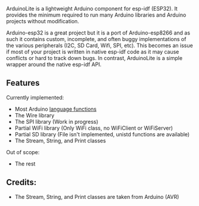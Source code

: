 ArduinoLite is a lightweight Arduino component for esp-idf (ESP32). It provides the minimum required to run many Arduino libraries and Arduino projects without modification.

Arduino-esp32 is a great project but it is a port of Arduino-esp8266 and as such it contains custom, incomplete, 
and often buggy implementations of the various peripherals (I2C, SD Card, Wifi, SPI, etc). This becomes an issue if most of your project is written in native esp-idf code as it may cause conflicts or hard to track down bugs. In contrast, ArduinoLite is a simple wrapper around the native esp-idf API.

## Features

Currently implemented:
- Most Arduino [language functions](https://www.arduino.cc/reference/en/)
- The Wire library
- The SPI library (Work in progress)
- Partial WiFi library (Only WiFi class, no WiFiClient or WiFiServer)
- Partial SD library (File isn't implemented, unistd functions are available)
- The Stream, String, and Print classes

Out of scope:
- The rest

## Credits:
- The Stream, String, and Print classes are taken from Arduino (AVR)
